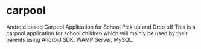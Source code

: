 # carpool
Android based Carpool Application for School Pick up and Drop off
This is a carpool application for school children which will mainly be used by their parents using Android SDK, WAMP Server, MySQL.
